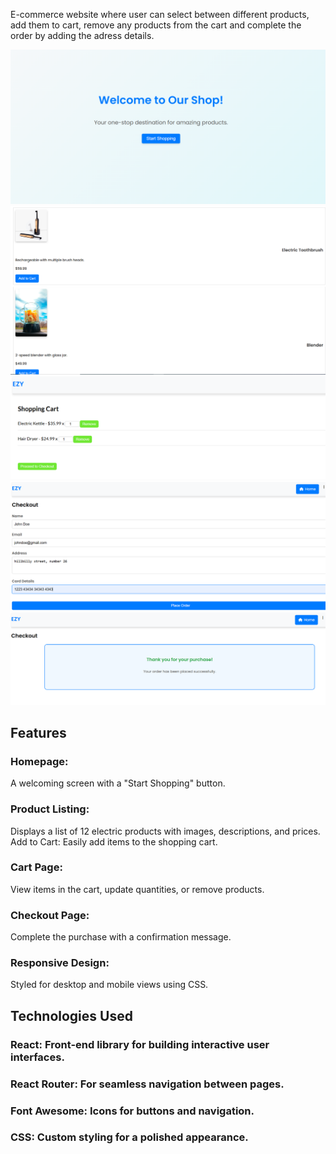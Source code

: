 E-commerce website where user can select between different products, add them to cart, remove any products from the cart and complete the order by adding the adress details.

![alt text](https://github.com/AtanasoaieD/shopping-cart/blob/main/src/finals/2.png)
![alt text](https://github.com/AtanasoaieD/shopping-cart/blob/main/src/finals/1.png)
![alt text](https://github.com/AtanasoaieD/shopping-cart/blob/main/src/finals/3.png)
![alt text](https://github.com/AtanasoaieD/shopping-cart/blob/main/src/finals/4.png)
![alt text](https://github.com/AtanasoaieD/shopping-cart/blob/main/src/finals/5.png)

<h2>Features</h2>
<h3>Homepage:</h3> A welcoming screen with a "Start Shopping" button.
<h3> Product Listing:</h3> Displays a list of 12 electric products with images, descriptions, and prices.
 Add to Cart: </h3>Easily add items to the shopping cart.
<h3> Cart Page: </h3>View items in the cart, update quantities, or remove products.
<h3>Checkout Page: </h3>Complete the purchase with a confirmation message.
<h3> Responsive Design:</h3> Styled for desktop and mobile views using CSS.


<h2>Technologies Used</h2>
<h3>React: Front-end library for building interactive user interfaces.</h3>
<h3>React Router: For seamless navigation between pages.</h3>
<h3>Font Awesome: Icons for buttons and navigation.</h3>
<h3>CSS: Custom styling for a polished appearance.</h3>